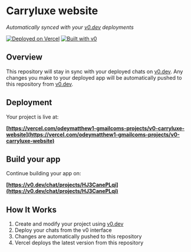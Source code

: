 # Carryluxe website

*Automatically synced with your [v0.dev](https://v0.dev) deployments*

[![Deployed on Vercel](https://img.shields.io/badge/Deployed%20on-Vercel-black?style=for-the-badge&logo=vercel)](https://vercel.com/odeymatthew1-gmailcoms-projects/v0-carryluxe-website)
[![Built with v0](https://img.shields.io/badge/Built%20with-v0.dev-black?style=for-the-badge)](https://v0.dev/chat/projects/HJ3CanePLqi)

## Overview

This repository will stay in sync with your deployed chats on [v0.dev](https://v0.dev).
Any changes you make to your deployed app will be automatically pushed to this repository from [v0.dev](https://v0.dev).

## Deployment

Your project is live at:

**[https://vercel.com/odeymatthew1-gmailcoms-projects/v0-carryluxe-website](https://vercel.com/odeymatthew1-gmailcoms-projects/v0-carryluxe-website)**

## Build your app

Continue building your app on:

**[https://v0.dev/chat/projects/HJ3CanePLqi](https://v0.dev/chat/projects/HJ3CanePLqi)**

## How It Works

1. Create and modify your project using [v0.dev](https://v0.dev)
2. Deploy your chats from the v0 interface
3. Changes are automatically pushed to this repository
4. Vercel deploys the latest version from this repository
